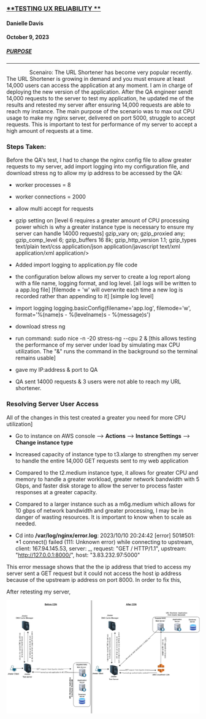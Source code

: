 ### <ins>**TESTING UX RELIABILITY **</ins>
#### **Danielle Davis**
#### **October 9, 2023**




##### <ins>**PURPOSE**</ins>
_________________________

&emsp;&emsp;&emsp;&emsp;   	Scenairo: The URL Shortener has become very popular recently. The URL Shortener is growing in demand and you must ensure at least 14,000 users can access the application at any moment. I am in charge of deploying the new version of the application. After the QA engineer sendt 14,000 requests to the server to test my application, he updated me of the results and retested my server after ensuring 14,000 requests are able to reach my instance. The main purpose of the scenario was to max out CPU usage to make my nginx server, delivered on port 5000, struggle to accept requests. This is important to test for performance of my server to accept a high amount of requests at a time.



### Steps Taken: 
Before the QA's test, I had to change the nginx config file to allow greater requests to my server, add import logging into my configuration file, and download stress ng to allow my ip address to be accessed by the QA:
* worker processes = 8
* worker connections = 2000
* allow multi accept for requests
* gzip setting on [level 6 requires a greater amount of CPU processing power which is why a greater instance type is necessary to ensure my server can handle 14000 requests]
         gzip_vary on;
         gzip_proxied any;
         gzip_comp_level 6;
         gzip_buffers 16 8k;
         gzip_http_version 1.1;
         gzip_types text/plain text/css application/json application/javascript text/xml application/xml application/>
* Added import logging to application.py file code
* the configuration below allows my server to create a log report along with a file name, logging format, and log level.
[all logs will be written to a app.log file]
[filemode = 'w' will overwrite each time a new log is recorded rather than appending to it]
[simple log level]
* import logging
logging.basicConfig(filename='app.log', filemode='w', format='%(name)s - %(levelname)s - %(message)s')
* download stress ng 
* run command: sudo nice -n -20 stress-ng --cpu 2 & [this allows testing the performance of my server under load by simulating max CPU utilization. The "&" runs the command in the background so the terminal remains usable]
* gave my IP:address & port to QA

*  QA sent 14000 requests & 3 users were not able to reach my URL shortener.


### Resolving Server User Access 

All of the changes in this test created a greater you need for more CPU utilization]

* Go to instance on AWS console --> **Actions** --> **Instance Settings** --> **Change instance type**
* Increased capacity of instance type to t3.xlarge to strengthen my server to handle the entire 14,000 GET requests sent to my web application
* 	Compared to the t2.medium instance type, it allows for greater CPU and memory to handle a greater workload, greater network bandwidth with 5 Gbps, and faster disk storage to allow the server to process faster responses at a greater capacity.
* 	Compared to a larger instance such as a m6g.medium which allows for 10 gbps of network bandwidth and greater processing, I may be in 	danger of wasting resources. It is important to know when to scale as needed.
  
*  Cd into **/var/log/nginx/error.log**:
2023/10/10 20:24:42 [error] 501#501: *1 connect() failed (111: Unknown error) while connecting to upstream, client: 167.94.145.53, server: _, request: "GET / HTTP/1.1", upstream: "http://127.0.0.1:8000/", host: "3.83.232.97:5000"

This error message shows that the the ip address that tried to access my server sent a GET request but it could not access the host ip address because of the upstream ip address on port 8000.
In order to fix this,   

After retesting my server, 


![Before & After CDN](https://github.com/DANNYDEE93/Blitz1/blob/main/Blitz1Diagram.jpg)





